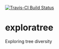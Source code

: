 [![Travis-CI Build Status](https://travis-ci.org/thibautjombart/exploratree.png?branch=master)](https://travis-ci.org/thibautjombart/exploratree)

# exploratree
Exploring tree diversity
